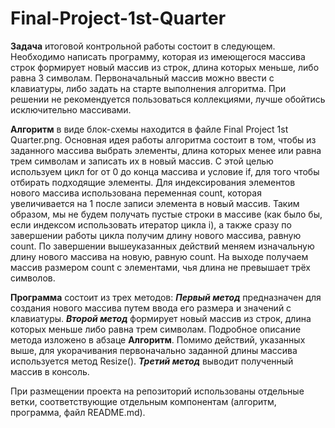 # Final-Project-1st-Quarter
**Задача** итоговой контрольной работы состоит в следующем. Необходимо написать программу, 
которая из имеющегося массива строк формирует новый массив из строк, длина которых меньше, 
либо равна 3 символам. Первоначальный массив можно ввести с клавиатуры, либо задать на старте 
выполнения алгоритма. При решении не рекомендуется пользоваться коллекциями, лучше обойтись исключительно массивами.

**Алгоритм** в виде блок-схемы находится в файле Final Project 1st Quarter.png. Основная 
идея работы алгоритма состоит в том, чтобы из заданного массива выбрать элементы, длина которых 
менее или равна трем символам и записать их в новый массив. С этой целью используем цикл for 
от 0 до конца массива и условие if, для того чтобы отбирать подходящие элементы. Для индексирования 
элементов нового массива использована переменная count, которая увеличивается на 1 после записи 
элемента в новый массив. Таким образом, мы не будем получать пустые строки в массиве (как было бы, 
если индексом использовать итератор цикла i), а также сразу по завершении работы цикла получим 
длину нового массива, равную count. По завершении вышеуказанных действий меняем изначальную длину 
нового массива на новую, равную count. На выходе получаем массив размером count с элементами, чья длина не превышает трёх символов. 

**Программа** состоит из трех методов: 
***Первый метод*** предназначен для создания нового массива путем ввода его размера и значений с клавиатуры.
***Второй метод*** формирует новый массив из строк, длина которых меньше либо равна трем символам. 
Подробное описание метода изложено в абзаце **Алгоритм**. Помимо действий, указанных выше, 
для укорачивания первоначально заданной длины массива используется метод Resize().
***Третий метод*** выводит полученный массив в консоль.   

При размещении проекта на репозиторий использованы отдельные ветки, 
соответствующие отдельным компонентам (алгоритм, программа, файл README.md). 
